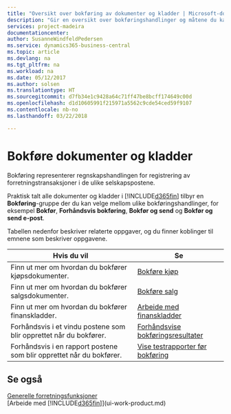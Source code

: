 ```yaml
---
title: "Oversikt over bokføring av dokumenter og kladder | Microsoft-dokumentasjon"
description: "Gir en oversikt over bokføringshandlinger og måtene du kan bokføre dokumenter og kladder på."
services: project-madeira
documentationcenter: 
author: SusanneWindfeldPedersen
ms.service: dynamics365-business-central
ms.topic: article
ms.devlang: na
ms.tgt_pltfrm: na
ms.workload: na
ms.date: 05/12/2017
ms.author: solsen
ms.translationtype: HT
ms.sourcegitcommit: d7fb34e1c9428a64c71ff47be8bcff174649c00d
ms.openlocfilehash: d1d10605991f215971a5562c9cde54ced59f9107
ms.contentlocale: nb-no
ms.lasthandoff: 03/22/2018

---
```

# <a name="post-documents-and-journals"></a>Bokføre dokumenter og kladder
Bokføring representerer regnskapshandlingen for registrering av forretningstransaksjoner i de ulike selskapspostene.

Praktisk talt alle dokumenter og kladder i [!INCLUDE[d365fin](includes/d365fin_md.md)] tilbyr en **Bokføring**-gruppe der du kan velge mellom ulike bokføringshandlinger, for eksempel **Bokfør**, **Forhåndsvis bokføring**, **Bokfør og send** og **Bokfør og send e-post**.

Tabellen nedenfor beskriver relaterte oppgaver, og du finner koblinger til emnene som beskriver oppgavene.

| Hvis du vil | Se |
| --- | --- |
| Finn ut mer om hvordan du bokfører kjøpsdokumenter. |[Bokføre kjøp](ui-post-purchases.md) |
| Finn ut mer om hvordan du bokfører salgsdokumenter. |[Bokføre salg](ui-post-sales.md) |
| Finn ut mer om hvordan du bokfører finanskladder. |[Arbeide med finanskladder](ui-work-general-journals.md) |
| Forhåndsvis i et vindu postene som blir opprettet når du bokfører. |[Forhåndsvise bokføringsresultater](ui-how-preview-post-results.md) |
| Forhåndsvis i en rapport postene som blir opprettet når du bokfører. |[Vise testrapporter før bokføring](ui-how-view-test-reports-posting.md) |

## <a name="see-also"></a>Se også
[Generelle forretningsfunksjoner](ui-across-business-areas.md)  
[Arbeide med [!INCLUDE[d365fin](includes/d365fin_md.md)]](ui-work-product.md)


